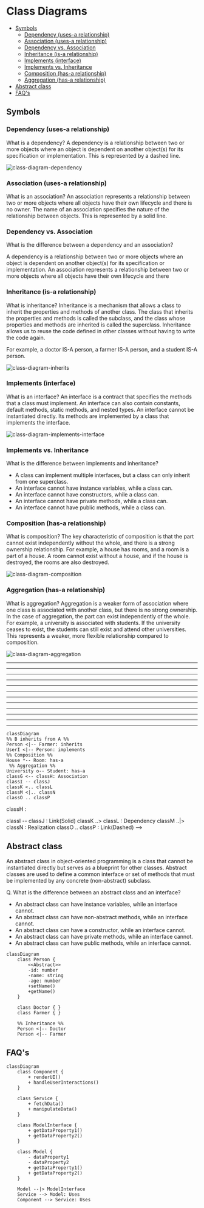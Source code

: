 # Class Diagrams

<!-- TOC -->

- [Symbols](#symbols)
    - [Dependency (uses-a relationship)](#dependency-uses-a-relationship)
    - [Association (uses-a relationship)](#association-uses-a-relationship)
    - [Dependency vs. Association](#dependency-vs-association)
    - [Inheritance (is-a relationship)](#inheritance-is-a-relationship)
    - [Implements (interface)](#implements-interface)
    - [Implements vs. Inheritance](#implements-vs-inheritance)
    - [Composition (has-a relationship)](#composition-has-a-relationship)
    - [Aggregation (has-a relationship)](#aggregation-has-a-relationship)
- [Abstract class](#abstract-class)
- [FAQ's](#faqs)

<!-- /TOC -->


<a id="markdown-symbols" name="symbols"></a>

## Symbols

<a id="markdown-dependency-uses-a-relationship" name="dependency-uses-a-relationship"></a>

### Dependency (uses-a relationship)

<question></question>
What is a dependency?
<answer></answer>
A dependency is a relationship between two or more objects where an object is dependent on another
object(s) for its specification or implementation. This is represented by a dashed line.

![class-diagram-dependency](/images/docs/class-diagram-dependency.jpg)

<a id="markdown-association-uses-a-relationship" name="association-uses-a-relationship"></a>

### Association (uses-a relationship)

<question></question>
What is an association?
<answer></answer>
An association represents a relationship between two or more objects where all objects have their
own lifecycle and there is no owner. The name of an association specifies the nature of the
relationship between objects. This is represented by a solid line.

<a id="markdown-dependency-vs-association" name="dependency-vs-association"></a>

### Dependency vs. Association

<question></question>
What is the difference between a dependency and an association?
<answer></answer>

A dependency is a relationship between two or more objects where an object is dependent on another
object(s) for its specification or implementation. An association represents a relationship
between two or more objects where all objects have their own lifecycle and there


<a id="markdown-inheritance-is-a-relationship" name="inheritance-is-a-relationship"></a>

### Inheritance (is-a relationship)

<question></question>
What is inheritance?
<answer></answer>
Inheritance is a mechanism that allows a class to inherit the properties and methods of another
class. The class that inherits the properties and methods is called the subclass, and the class
whose properties and methods are inherited is called the superclass. Inheritance allows us to
reuse the code defined in other classes without having to write the code again.

For example, a doctor IS-A person, a farmer IS-A person, and a student IS-A person.

![class-diagram-inherits](/images/docs/class-diagram-inherits.jpg)

<a id="markdown-implements-interface" name="implements-interface"></a>

### Implements (interface)

<question></question>
What is an interface?
<answer></answer>
An interface is a contract that specifies the methods that a class must implement. An interface
can also contain constants, default methods, static methods, and nested types. An interface
cannot be instantiated directly. Its methods are implemented by a class that implements the
interface.

![class-diagram-implements-interface](/images/docs/class-diagram-implements-interface.jpg)


<a id="markdown-implements-vs-inheritance" name="implements-vs-inheritance"></a>

### Implements vs. Inheritance

<question></question>
What is the difference between implements and inheritance?
<answer></answer>
- A class can implement multiple interfaces, but a class can only inherit from one superclass.
- An interface cannot have instance variables, while a class can.
- An interface cannot have constructors, while a class can.
- An interface cannot have private methods, while a class can.
- An interface cannot have public methods, while a class can.

<a id="markdown-composition-has-a-relationship" name="composition-has-a-relationship"></a>

### Composition (has-a relationship)

<question></question>
What is composition?
<answer></answer>
The key characteristic of composition is that the part cannot exist independently without the
whole, and there is a strong ownership relationship. For example, a house has rooms, and a room is
a part of a house. A room cannot exist without a house, and if the house is destroyed, the rooms
are also destroyed.

![class-diagram-composition](/images/docs/class-diagram-composition.jpg)


<a id="markdown-aggregation-has-a-relationship" name="aggregation-has-a-relationship"></a>

### Aggregation (has-a relationship)

<question></question>
What is aggregation?
<answer></answer>
Aggregation is a weaker form of association where one class is associated with another class, but
there is no strong ownership. In the case of aggregation, the part can exist independently of the
whole. For example, a university is associated with students. If the university ceases to exist,
the students can still exist and attend other universities. This represents a weaker, more
flexible relationship compared to composition.

![class-diagram-aggregation](/images/docs/class-diagram-aggregation.jpg)








<!-- Dependency:

Sometimes, an association can represent a dependency relationship between classes, where one class relies on the other but without any structural connection. -->

---
---
---
---
---
---
---
---
---
---
---
---


```mermaid
classDiagram
%% B inherits from A %%
Person <|-- Farmer: inherits
UserI <|-- Person: implements
%% Composition %%
House *-- Room: has-a
 %% Aggregation %%
University o-- Student: has-a
classG <-- classH: Association
classI -- classJ
classK <.. classL
classM <|.. classN
classO .. classP
```

<!-- classDiagram
classC --* classD : Composition
classE --o classF : Aggregation
classG --> classH :
classI -- classJ : Link(Solid)
classK ..> classL : Dependency
classM ..|> classN : Realization
classO .. classP : Link(Dashed) -->




<a id="markdown-abstract-class" name="abstract-class"></a>

## Abstract class

An abstract class in object-oriented programming is a class that cannot be instantiated directly
but serves as a blueprint for other classes. Abstract classes are used to define a common
interface or set of methods that must be implemented by any concrete (non-abstract) subclass.

<question></question>
Q. What is the difference between an abstract class and an interface?
<answer></answer>
- An abstract class can have instance variables, while an interface cannot.
- An abstract class can have non-abstract methods, while an interface cannot.
- An abstract class can have a constructor, while an interface cannot.
- An abstract class can have private methods, while an interface cannot.
- An abstract class can have public methods, while an interface cannot.

```mermaid
classDiagram
    class Person {
        <<Abstract>>
        -id: number
        -name: string
        -age: number
        +setName()
        +getName()
    }

    class Doctor { }
    class Farmer { }

    %% Inheritance %%
    Person <|-- Doctor
    Person <|-- Farmer
```


<a id="markdown-faqs" name="faqs"></a>

## FAQ's



```mermaid
classDiagram
    class Component {
        + renderUI()
        + handleUserInteractions()
    }

    class Service {
        + fetchData()
        + manipulateData()
    }

    class ModelInterface {
        + getDataProperty1()
        + getDataProperty2()
    }

    class Model {
        - dataProperty1
        - dataProperty2
        + getDataProperty1()
        + getDataProperty2()
    }

    Model --|> ModelInterface
    Service --> Model: Uses
    Component --> Service: Uses

```

